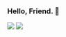 ### Hello, Friend. 👾


<img src="https://github-readme-stats.vercel.app/api?username=Nisarg12&theme=algolia&include_all_commits=true&include_private=true&show_icons=true&title_color=58A6FF&icon_color=1F6FEB&text_color=C3D1D9&bg_color=ffffffff">


<img src="https://github-readme-stats.vercel.app/api/top-langs/?username=Nisarg12&bg_color=ffffffff&text_color=ffffff&icon_color=1F6FEB&layout=compact&langs_count=10">


<!--What brought you here, Friend? 👀-->
